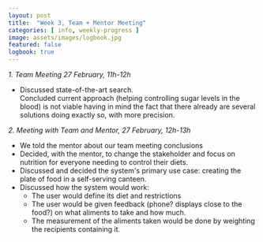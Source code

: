 ```yaml
---
layout: post
title:  "Week 3, Team + Mentor Meeting"
categories: [ info, weekly-progress ]
image: assets/images/logbook.jpg
featured: false
logbook: true
---
```


*1. Team Meeting 27 February, 11h-12h*

* Discussed state-of-the-art search.  
Concluded current approach (helping controlling sugar levels in the blood) is not viable having in mind the fact that there already are several solutions doing exactly so, with more precision.

*2. Meeting with Team and Mentor, 27 February, 12h-13h*

* We told the mentor about our team meeting conclusions
* Decided, with the mentor, to change the stakeholder and focus on nutrition for everyone needing to control their diets. 
* Discussed and decided the system's primary use case: creating the plate of food in a self-serving canteen.
* Discussed how the system would work:
    * The user would define its diet and restrictions
    * The user would be given feedback (phone? displays close to the food?) on what aliments to take and how much. 
    * The measurement of the aliments taken would be done by weighting the recipients containing it.

